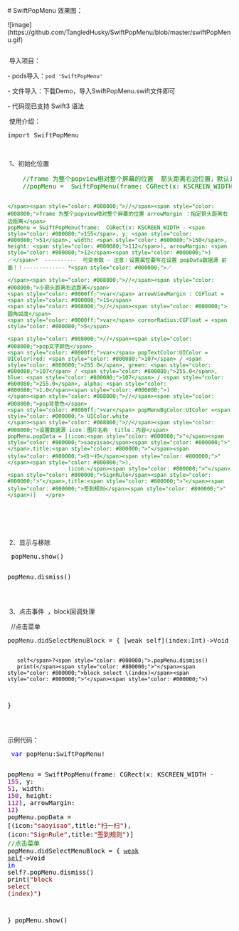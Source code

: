 <p># SwiftPopMenu 效果图：</p>
![image](https://github.com/TangledHusky/SwiftPopMenu/blob/master/swiftPopMenu.gif)
<pre name="code" class="html"></pre>
<p>&nbsp;导入项目：</p>
<p>- pods导入：<code>pod 'SwiftPopMenu'</code></p>
<p>- 文件导入：下载Demo，导入SwiftPopMenu.swift文件即可</p>
<p>- 代码现已支持 Swift3 语法</p>
<p>&nbsp;使用介绍：</p>
<pre>import SwiftPopMenu</pre>
<p>&nbsp;</p>
<p>
	&nbsp;1、初始化位置    </p>
<div class="cnblogs_code">
<pre><span style="color: #008000;">    //</span><span style="color: #008000;">frame 为整个popview相对整个屏幕的位置  箭头距离右边位置，默认15
    </span><span style="color: #008000;">//</span><span style="color: #008000;">popMenu =  SwiftPopMenu(frame: CGRect(x: KSCREEN_WIDTH - 155, y: 51, width: 150, height: 112))

    </span><span style="color: #008000;">//</span><span style="color: #008000;">frame 为整个popview相对整个屏幕的位置 arrowMargin ：指定箭头距离右边距离</span>
    popMenu = SwiftPopMenu(frame:  CGRect(x: KSCREEN_WIDTH - <span style="color: #800080;">155</span>, y: <span style="color: #800080;">51</span>, width: <span style="color: #800080;">150</span>, height: <span style="color: #800080;">112</span>), arrowMargin: <span style="color: #800080;">12</span><span style="color: #000000;">)
    ／</span>*  ----------  可变参数 - 注意：设置属性要写在设置 popData数据源 前面！！------------- *<span style="color: #000000;">／
    
    </span><span style="color: #008000;">//</span><span style="color: #008000;">小箭头距离右边距离</span>
    <span style="color: #0000ff;">var</span> arrowViewMargin : CGFloat = <span style="color: #800080;">15</span>
    <span style="color: #008000;">//</span><span style="color: #008000;">圆角弧度</span>
    <span style="color: #0000ff;">var</span> cornorRadius:CGFloat = <span style="color: #800080;">5</span>
    
    <span style="color: #008000;">//</span><span style="color: #008000;">pop文字颜色</span>
    <span style="color: #0000ff;">var</span> popTextColor:UIColor = UIColor(red: <span style="color: #800080;">107</span> / <span style="color: #800080;">255.0</span>, green: <span style="color: #800080;">107</span> / <span style="color: #800080;">255.0</span>, blue: <span style="color: #800080;">107</span> / <span style="color: #800080;">255.0</span>, alpha: <span style="color: #800080;">1.0</span><span style="color: #000000;">)
    </span><span style="color: #008000;">//</span><span style="color: #008000;">pop背景色</span>
    <span style="color: #0000ff;">var</span> popMenuBgColor:UIColor =<span style="color: #000000;"> UIColor.white
    </span><span style="color: #008000;">//</span><span style="color: #008000;">设置数据源 icon：图片名称  title：内容</span>
    popMenu.popData = [(icon:<span style="color: #800000;">"</span><span style="color: #800000;">saoyisao</span><span style="color: #800000;">"</span>,title:<span style="color: #800000;">"</span><span style="color: #800000;">扫一扫</span><span style="color: #800000;">"</span><span style="color: #000000;">),
                       (icon:</span><span style="color: #800000;">"</span><span style="color: #800000;">SignRule</span><span style="color: #800000;">"</span>,title:<span style="color: #800000;">"</span><span style="color: #800000;">签到规则</span><span style="color: #800000;">"</span>)]   </pre>
</div>
<p>&nbsp;</p>
<pre name="code" class="objc">
</pre>
<p>&nbsp;2、显示与移除</p>
<div class="cnblogs_code">
<pre><span style="color: #000000;"> popMenu.show()

 popMenu.dismiss()  </span></pre>
</div>
<p>&nbsp;</p>
<p>
	&nbsp;3、点击事件 &nbsp;，block回调处理
</p>
<p>&nbsp;&nbsp;//点击菜单</p>
<div class="cnblogs_code">
<pre>popMenu.didSelectMenuBlock = { [weak self](index:Int)-&gt;Void <span style="color: #0000ff;">in</span><span style="color: #000000;">

       self</span>?<span style="color: #000000;">.popMenu.dismiss()
       print(</span><span style="color: #800000;">"</span><span style="color: #800000;">block select \(index)</span><span style="color: #800000;">"</span><span style="color: #000000;">)
            
 }</span></pre>
</div>
<p>&nbsp;</p>
<p>
	示例代码：</p>
<div class="cnblogs_code">
<pre> <span style="color: #0000ff;">var</span> popMenu:SwiftPopMenu!<span style="color: #000000;">

 popMenu </span>= SwiftPopMenu(frame:  CGRect(x: KSCREEN_WIDTH - <span style="color: #800080;">155</span>, y: <span style="color: #800080;">51</span>, width: <span style="color: #800080;">150</span>, height: <span style="color: #800080;">112</span>), arrowMargin: <span style="color: #800080;">12</span><span style="color: #000000;">)
 popMenu.popData </span>= [(icon:<span style="color: #800000;">"</span><span style="color: #800000;">saoyisao</span><span style="color: #800000;">"</span>,title:<span style="color: #800000;">"</span><span style="color: #800000;">扫一扫</span><span style="color: #800000;">"</span><span style="color: #000000;">),
                           (icon:</span><span style="color: #800000;">"</span><span style="color: #800000;">SignRule</span><span style="color: #800000;">"</span>,title:<span style="color: #800000;">"</span><span style="color: #800000;">签到规则</span><span style="color: #800000;">"</span><span style="color: #000000;">)]
 </span><span style="color: #008000;">//</span><span style="color: #008000;">点击菜单</span>
 popMenu.didSelectMenuBlock = { [weak self](index:Int)-&gt;Void <span style="color: #0000ff;">in</span><span style="color: #000000;">
            self</span>?<span style="color: #000000;">.popMenu.dismiss()
            print(</span><span style="color: #800000;">"</span><span style="color: #800000;">block select \(index)</span><span style="color: #800000;">"</span><span style="color: #000000;">)
            
 }
 popMenu.show()</span></pre>
</div>
<p>&nbsp;</p>
<p><br />
	<br />
	
</p>
<p>
<br />
</p>
